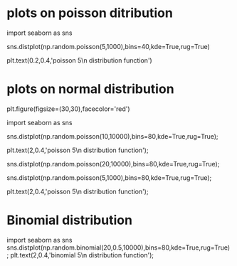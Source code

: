 # plots on poisson ditribution

import seaborn as sns

sns.distplot(np.random.poisson(5,1000),bins=40,kde=True,rug=True)

plt.text(0.2,0.4,'poisson 5\n distribution function')
    

# plots on normal distribution

plt.figure(figsize=(30,30),facecolor='red')

import seaborn as sns

sns.distplot(np.random.poisson(10,10000),bins=80,kde=True,rug=True);

plt.text(2,0.4,'poisson 5\n distribution function');

sns.distplot(np.random.poisson(20,10000),bins=80,kde=True,rug=True);

sns.distplot(np.random.poisson(5,1000),bins=80,kde=True,rug=True);

plt.text(2,0.4,'poisson 5\n distribution function');
   
   
# Binomial distribution
import seaborn as sns
sns.distplot(np.random.binomial(20,0.5,10000),bins=80,kde=True,rug=True);
plt.text(2,0.4,'binomial 5\n distribution function');
    
